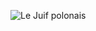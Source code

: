 ![Le Juif polonais](https://upload.wikimedia.org/wikipedia/commons/thumb/c/cd/Ignace_Gaston_Pardies-Plate_3.jpg/500px-Ignace_Gaston_Pardies-Plate_3.jpg)